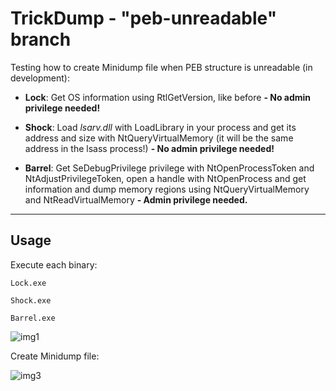 # TrickDump - "peb-unreadable" branch

Testing how to create Minidump file when PEB structure is unreadable (in development):

- **Lock**: Get OS information using RtlGetVersion, like before **- No admin privilege needed!**

- **Shock**: Load *lsarv.dll* with LoadLibrary in your process and get its address and size with NtQueryVirtualMemory (it will be the same address in the lsass process!) **- No admin privilege needed!**

- **Barrel**:  Get SeDebugPrivilege privilege with NtOpenProcessToken and NtAdjustPrivilegeToken, open a handle with NtOpenProcess and get information and dump memory regions using NtQueryVirtualMemory and NtReadVirtualMemory  **- Admin privilege needed.**

-------------------------

## Usage

Execute each binary:

```
Lock.exe
```

```
Shock.exe
```

```
Barrel.exe
```

![img1](https://raw.githubusercontent.com/ricardojoserf/ricardojoserf.github.io/master/images/trickdump/Screenshot_1.png)

Create Minidump file:

![img3](https://raw.githubusercontent.com/ricardojoserf/ricardojoserf.github.io/master/images/trickdump/Screenshot_3.png)
